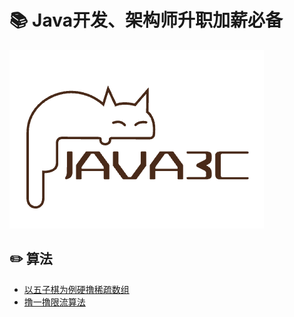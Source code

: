 # 📚 Java开发、架构师升职加薪必备
![logo](../assets/rameo/logo.png)

## ✏️ 算法
- [以五子棋为例硬撸稀疏数组](/Algorithm/以五子棋为例硬撸稀疏数组.md)
- [撸一撸限流算法](/Algorithm/撸一撸限流算法.md)

